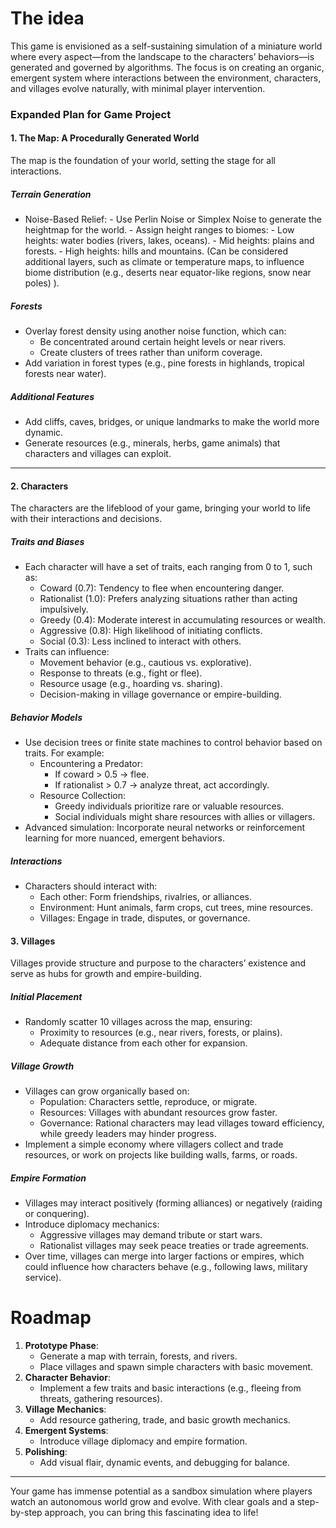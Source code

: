 # The idea
This game is envisioned as a self-sustaining simulation of a miniature world where every aspect—from the landscape to the characters’ behaviors—is generated and governed by algorithms. The focus is on creating an organic, emergent system where interactions between the environment, characters, and villages evolve naturally, with minimal player intervention.
### Expanded Plan for Game Project

#### 1. The Map: A Procedurally Generated World
The map is the foundation of your world, setting the stage for all interactions. 

##### Terrain Generation
- Noise-Based Relief: 
	  - Use Perlin Noise or Simplex Noise to generate the heightmap for the world. 
	  - Assign height ranges to biomes: 
	    - Low heights: water bodies (rivers, lakes, oceans).
	    - Mid heights: plains and forests.
	    - High heights: hills and mountains.
(Can be considered additional layers, such as climate or temperature maps, to influence biome distribution (e.g., deserts near equator-like regions, snow near poles) ).

##### Forests
- Overlay forest density using another noise function, which can:
	- Be concentrated around certain height levels or near rivers.
	- Create clusters of trees rather than uniform coverage.
- Add variation in forest types (e.g., pine forests in highlands, tropical forests near water).

##### Additional Features
- Add cliffs, caves, bridges, or unique landmarks to make the world more dynamic.
- Generate resources (e.g., minerals, herbs, game animals) that characters and villages can exploit.

---

#### 2. Characters 
The characters are the lifeblood of your game, bringing your world to life with their interactions and decisions.

##### Traits and Biases
- Each character will have a set of traits, each ranging from 0 to 1, such as:
	- Coward (0.7): Tendency to flee when encountering danger.
	- Rationalist (1.0): Prefers analyzing situations rather than acting impulsively.
	- Greedy (0.4): Moderate interest in accumulating resources or wealth.
	- Aggressive (0.8): High likelihood of initiating conflicts.
	-  Social (0.3): Less inclined to interact with others.
- Traits can influence:
	- Movement behavior (e.g., cautious vs. explorative).
	-  Response to threats (e.g., fight or flee).
	- Resource usage (e.g., hoarding vs. sharing).
	- Decision-making in village governance or empire-building.

##### Behavior Models
- Use decision trees or finite state machines to control behavior based on traits. For example:
	- Encountering a Predator:
	    - If coward > 0.5 → flee.
	    - If rationalist > 0.7 → analyze threat, act accordingly.
	- Resource Collection:
	    - Greedy individuals prioritize rare or valuable resources.
	    - Social individuals might share resources with allies or villagers.
- Advanced simulation: Incorporate neural networks or reinforcement learning for more nuanced, emergent behaviors.

##### Interactions
- Characters should interact with:
	- Each other: Form friendships, rivalries, or alliances.
	- Environment: Hunt animals, farm crops, cut trees, mine resources.
	- Villages: Engage in trade, disputes, or governance.


#### 3. Villages
Villages provide structure and purpose to the characters’ existence and serve as hubs for growth and empire-building.
##### Initial Placement
- Randomly scatter 10 villages across the map, ensuring:
	- Proximity to resources (e.g., near rivers, forests, or plains).
	- Adequate distance from each other for expansion.

##### Village Growth
- Villages can grow organically based on:
	- Population: Characters settle, reproduce, or migrate.
	- Resources: Villages with abundant resources grow faster.
	- Governance: Rational characters may lead villages toward efficiency, while greedy leaders may hinder progress.
- Implement a simple economy where villagers collect and trade resources, or work on projects like building walls, farms, or roads.

##### Empire Formation
- Villages may interact positively (forming alliances) or negatively (raiding or conquering).
- Introduce diplomacy mechanics:
	- Aggressive villages may demand tribute or start wars.
	- Rationalist villages may seek peace treaties or trade agreements.
- Over time, villages can merge into larger factions or empires, which could influence how characters behave (e.g., following laws, military service).

# Roadmap
1. **Prototype Phase**:
   - Generate a map with terrain, forests, and rivers.
   - Place villages and spawn simple characters with basic movement.
2. **Character Behavior**:
   - Implement a few traits and basic interactions (e.g., fleeing from threats, gathering resources).
3. **Village Mechanics**:
   - Add resource gathering, trade, and basic growth mechanics.
4. **Emergent Systems**:
   - Introduce village diplomacy and empire formation.
5. **Polishing**:
   - Add visual flair, dynamic events, and debugging for balance.

---

Your game has immense potential as a sandbox simulation where players watch an autonomous world grow and evolve. With clear goals and a step-by-step approach, you can bring this fascinating idea to life!